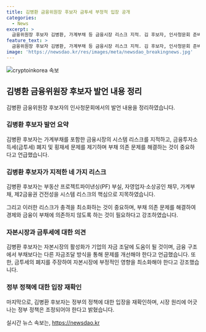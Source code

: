 ```yaml
---
title: 김병환 금융위원장 후보자 금투세 부정적 입장 공개
categories:
  - News
excerpt: >
  금융위원장 후보자 김병환, 가계부채 등 금융시장 리스크 지적. 김 후보자, 인사청문회 준비 사무실 출근 후 기자간담회에서 고금리·고물가로 시스템 취약점 증가, 부채 의존 문제 지적. 또한, 금투세 폐지 주장하며 자본시장 활성화 강조. 부채 의존 문제에 대한 대안 모색을 약속했다.
feature_text: >
  금융위원장 후보자 김병환, 가계부채 등 금융시장 리스크 지적. 김 후보자, 인사청문회 준비 사무실 출근 후 기자간담회에서 고금리·고물가로 시스템 취약점 증가, 부채 의존 문제 지적. 또한, 금투세 폐지 주장하며 자본시장 활성화 강조. 부채 의존 문제에 대한 대안 모색을 약속했다.
image: 'https://newsdao.kr/res/images/meta/newsdao_breakingnews.jpg'
---
```


<p><img src="https://newsdao.kr/res/images/meta/newsdao_breakingnews.jpg" alt="cryptoinkorea 속보" /></p>

<h2 data-ke-size="size26">김병환 금융위원장 후보자 발언 내용 정리</h2>

<p data-ke-size="size16">김병환 금융위원장 후보자의 인사청문회에서의 발언 내용을 정리하였습니다.</p>

<h3>김병환 후보자 발언 요약</h3>

<p>김병환 후보자는 가계부채를 포함한 금융시장의 시스템 리스크를 지적하고, 금융투자소득세(금투세) 폐지 및 횡재세 문제를 제기하며 부채 의존 문제를 해결하는 것이 중요하다고 언급했습니다.</p>

<h3>김병환 후보자가 지적한 네 가지 리스크</h3>

<p>김병환 후보자는 부동산 프로젝트파이낸싱(PF) 부실, 자영업자·소상공인 채무, 가계부채, 제2금융권 건전성을 시스템 리스크의 핵심으로 지목하였습니다.</p>

<p>그리고 이러한 리스크가 충격을 최소화하는 것이 중요하며, 부채 의존 문제를 해결하여 경제와 금융이 부채에 의존하지 않도록 하는 것이 필요하다고 강조하였습니다.</p>

<h3>자본시장과 금투세에 대한 의견</h3>

<p>김병환 후보자는 자본시장의 활성화가 기업의 자금 조달에 도움이 될 것이며, 금융 구조에서 부채보다는 다른 자금조달 방식을 통해 문제를 개선해야 한다고 언급했습니다. 또한, 금투세의 폐지를 주장하여 자본시장에 부정적인 영향을 최소화해야 한다고 강조했습니다.</p>

<h3>정부 정책에 대한 입장 재확인</h3>

<p>마지막으로, 김병환 후보자는 정부의 정책에 대한 입장을 재확인하며, 시장 원리에 어긋나는 정부 정책은 조정되어야 한다고 밝혔습니다.</p>
실시간 뉴스 속보는, <a href="https://newsdao.kr" rel="dofollow">https://newsdao.kr</a>


